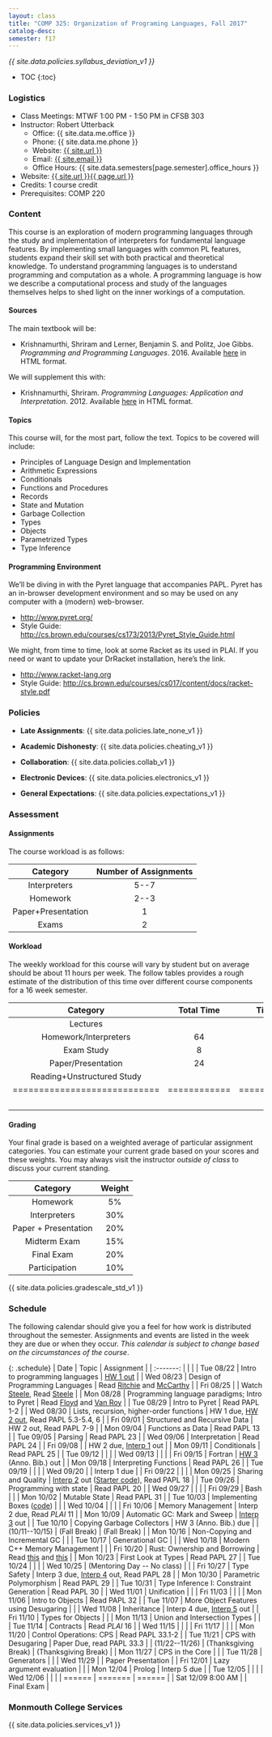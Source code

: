 ```yaml
---
layout: class
title: "COMP 325: Organization of Programing Languages, Fall 2017"
catalog-desc: 
semester: f17
---
```


*{{ site.data.policies.syllabus_deviation_v1 }}*

* TOC
{:toc}

### Logistics

* Class Meetings: MTWF 1:00 PM - 1:50 PM in CFSB 303
* Instructor: Robert Utterback
  * Office: {{ site.data.me.office }}
  * Phone: {{ site.data.me.phone }}
  * Website: <a href="{{ site.url }}">{{ site.url }}</a>
  * Email: <a href="mailto:{{ site.email }}">{{ site.email }}</a>
  * Office Hours: {{ site.data.semesters[page.semester].office_hours }}
* Website: <a href="{{ site.url }}{{ page.url }}">{{ site.url }}{{ page.url }}</a>
* Credits: 1 course credit
* Prerequisites: COMP 220

### Content

This course is an exploration of modern programming languages through
the study and implementation of interpreters for fundamental language
features. By implementing small languages with common PL features,
students expand their skill set with both practical and theoretical
knowledge. To understand programming languages is to understand
programming and computation as a whole. A programming language is how
we describe a computational process and study of the languages
themselves helps to shed light on the inner workings of a computation.

#### Sources

The main textbook will be: 

* Krishnamurthi, Shriram and Lerner, Benjamin S. and Politz, Joe
Gibbs. *Programming and Programming Languages*. 2016. Available
[here](http://papl.cs.brown.edu/2016/) in HTML format.

We will supplement this with:

* Krishnamurthi, Shriram. *Programming Languages: Application and
Interpretation*. 2012. Available
[here](http://cs.brown.edu/courses/cs173/2012/book/) in HTML format.

#### Topics

This course will, for the most part, follow the text. Topics to be covered will include: 

* Principles of Language Design and Implementation
* Arithmetic Expressions
* Conditionals
* Functions and Procedures 
* Records
* State and Mutation
* Garbage Collection
* Types
* Objects
* Parametrized Types 
* Type Inference

#### Programming Environment

We’ll be diving in with the Pyret language that accompanies PAPL. Pyret has an in-browser development environment and so may be used on any computer with a (modern) web-browser.
* http://www.pyret.org/
* Style Guide: http://cs.brown.edu/courses/cs173/2013/Pyret_Style_Guide.html

We might, from time to time, look at some Racket as its used in PLAI. If you need or want to update your
DrRacket installation, here’s the link.
* http://www.racket-lang.org
* Style Guide:
  http://cs.brown.edu/courses/cs017/content/docs/racket-style.pdf

### Policies

* **Late Assignments**: {{ site.data.policies.late_none_v1 }}

* **Academic Dishonesty**: {{ site.data.policies.cheating_v1 }}

* **Collaboration**: {{ site.data.policies.collab_v1 }}

* **Electronic Devices**: {{ site.data.policies.electronics_v1 }}

* **General Expectations**: {{ site.data.policies.expectations_v1 }}

### Assessment

#### Assignments

The course workload is as follows:

| Category           | Number of Assignments |
| :-----:            |             :-------: |
| Interpreters       |                  5--7 |
| Homework           |                  2--3 |
| Paper+Presentation |                     1 |
| Exams              |                     2 |

#### Workload

The weekly workload for this course will vary by student but on
average should be about 11 hours per week. The follow tables
provides a rough estimate of the distribution of this time over
different course components for a 16 week semester.

| Category                     |   Total Time |     Time/week (hours) |
| :-----:                      |    :-------: |   :-----------------: |
| Lectures                     |              |                     3 |
| Homework/Interpreters        |           64 |                     4 |
| Exam Study                   |            8 |                   0.5 |
| Paper/Presentation           |           24 |                   1.5 |
| Reading+Unstructured Study   |              |                     2 |
| ============================ | ============ | ===================== |
|                              |              |                    11 |

#### Grading

Your final grade is based on a weighted average of particular
assignment categories. You can estimate your current grade based on
your scores and these weights. You may always visit the instructor
*outside of class* to discuss your current standing.

| Category             |    Weight |
| :-----:              | :-------: |
| Homework             |        5% |
| Interpreters         |       30% |
| Paper + Presentation |       20% |
| Midterm Exam         |       15% |
| Final Exam           |       20% |
| Participation        |       10% |

{{ site.data.policies.gradescale_std_v1 }}

### Schedule
The following calendar should give you a feel for how work is
distributed throughout the semester. Assignments and events are listed
in the week they are due or when they occur. *This calendar is subject
to change based on the circumstances of the course*.

{: .schedule}
| Date              | Topic                                          | Assignment                                                                        |
| :-------:         |                                                |                                                                                   |
| Tue 08/22         | Intro to programming languages                 | [HW 1 out](hw1.pdf)                                                               |
| Wed 08/23         | Design of Programming Languages                | Read [Ritchie][2] and [McCarthy][1]                                               |
| Fri 08/25         |                                                | Watch [Steele][3], Read [Steele](steele.pdf)                                      |
| Mon 08/28         | Programming language paradigms; Intro to Pyret | Read [Floyd][4] and [Van Roy](vanroy.pdf)                                         |
| Tue 08/29         | Intro to Pyret                                 | Read PAPL 1-2                                                                     |
| Wed 08/30         | Lists, recursion, higher-order functions       | HW 1 due, [HW 2 out](hw2.pdf), Read PAPL 5.3-5.4, 6                               |
| Fri 09/01         | Structured and Recursive Data                  | HW 2 out, Read PAPL 7-9                                                           |
| Mon 09/04         | Functions as Data                              | Read PAPL 13                                                                      |
| Tue 09/05         | Parsing                                        | Read PAPL 23                                                                      |
| Wed 09/06         | Interpretation                                 | Read PAPL 24                                                                      |
| Fri 09/08         |                                                | HW 2 due, [Interp 1](./interp1.pdf) out                                           |
| Mon 09/11         | Conditionals                                   | Read PAPL 25                                                                      |
| Tue 09/12         |                                                |                                                                                   |
| Wed 09/13         |                                                |                                                                                   |
| Fri 09/15         | Fortran                                        | [HW 3](./hw3-paper.pdf) (Anno. Bib.) out                                          |
| Mon 09/18         | Interpreting Functions                         | Read PAPL 26                                                                      |
| Tue 09/19         |                                                |                                                                                   |
| Wed 09/20         |                                                | Interp 1 due                                                                      |
| Fri 09/22         |                                                |                                                                                   |
| Mon 09/25         | Sharing and Quality                            | [Interp 2](./interp2.pdf) out ([Starter code](./interp2-start.arr)), Read PAPL 18 |
| Tue 09/26         | Programming with state                         | Read PAPL 20                                                                      |
| Wed 09/27         |                                                |                                                                                   |
| Fri 09/29         | Bash                                           |                                                                                   |
| Mon 10/02         | Mutable State                                  | Read PAPL 31                                                                      |
| Tue 10/03         | Implementing Boxes ([code](./ch31-boxes.arr))  |                                                                                   |
| Wed 10/04         |                                                |                                                                                   |
| Fri 10/06         | Memory Management                              | Interp 2 due, Read *PLAI* 11                                                      |
| Mon 10/09         | Automatic GC: Mark and Sweep                   | [Interp 3](./interp3.pdf) out                                                     |
| Tue 10/10         | Copying Garbage Collectors                     | HW 3 (Anno. Bib.) due                                                             |
| (10/11--10/15)    | (Fall Break)                                   | (Fall Break)                                                                      |
| Mon 10/16         | Non-Copying and Incremental GC                 |                                                                                   |
| Tue 10/17         | Generational GC                                |                                                                                   |
| Wed 10/18         | Modern C++ Memory Management                   |                                                                                   |
| Fri 10/20         | Rust: Ownership and Borrowing                  | Read [this][5] and [this][6]                                                      |
| Mon 10/23         | First Look at Types                            | Read PAPL 27                                                                      |
| Tue 10/24         |                                                |                                                                                   |
| Wed 10/25         | (Mentoring Day -- No class)                    |                                                                                   |
| Fri 10/27         | Type Safety                                    | Interp 3 due, [Interp 4](interp4.pdf) out, Read PAPL 28                           |
| Mon 10/30         | Parametric Polymorphism                        | Read PAPL 29                                                                      |
| Tue 10/31         | Type Inference I: Constraint Generation        | Read PAPL 30                                                                      |
| Wed 11/01         | Unification                                    |                                                                                   |
| Fri 11/03         |                                                |                                                                                   |
| Mon 11/06         | Intro to Objects                               | Read PAPL 32                                                                      |
| Tue 11/07         | More Object Features using Desugaring          |                                                                                   |
| Wed 11/08         | Inheritance                                    | Interp 4 due, [Interp 5](interp5.pdf) out                                         |
| Fri 11/10         | Types for Objects                              |                                                                                   |
| Mon 11/13         | Union and Intersection Types                   |                                                                                   |
| Tue 11/14         | Contracts                                      | Read *PLAI* 16                                                                    |
| Wed 11/15         |                                                |                                                                                   |
| Fri 11/17         |                                                |                                                                                   |
| Mon 11/20         | Control Operations: CPS                        | Read PAPL 33.1-2                                                                  |
| Tue 11/21         | CPS with Desugaring                            | Paper Due, read PAPL 33.3                                                         |
| (11/22--11/26)    | (Thanksgiving Break)                           | (Thanksgiving Break)                                                              |
| Mon 11/27         | CPS in the Core                                |                                                                                   |
| Tue 11/28         | Generators                                     |                                                                                   |
| Wed 11/29         |                                                | Paper Presentation                                                                |
| Fri 12/01         | Lazy argument evaluation                       |                                                                                   |
| Mon 12/04         | Prolog                                         | Interp 5 due                                                                      |
| Tue 12/05         |                                                |                                                                                   |
| Wed 12/06         |                                                |                                                                                   |
| ======            | =======                                        | ======                                                                            |
| Sat 12/09 8:00 AM |                                                | Final Exam                                                                        |

[1]: http://www-formal.stanford.edu/jmc/history/lisp/lisp.html
[2]: https://www.bell-labs.com/usr/dmr/www/chist.html
[3]: https://www.youtube.com/watch?v=_ahvzDzKdB0
[4]: http://dl.acm.org/citation.cfm?id=359140
[5]: http://arthurtw.github.io/2014/11/30/rust-borrow-lifetimes.html
[6]: https://doc.rust-lang.org/book/second-edition/ch04-01-what-is-ownership.html

### Monmouth College Services

{{ site.data.policies.services_v1 }}

<!-- Local Variables: -->
<!-- eval: (orgtbl-mode) -->
<!-- End: -->
